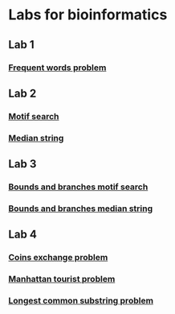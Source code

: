 # Labs for bioinformatics

## Lab 1
### [Frequent words problem](src/lab_1_1/)

## Lab 2
### [Motif search](src/lab_2_1/)
### [Median string](src/lab_2_2/)

## Lab 3
### [Bounds and branches motif search](src/lab_3_1/)
### [Bounds and branches median string](src/lab_3_2/)

## Lab 4
### [Coins exchange problem](src/lab_4_1/)
### [Manhattan tourist problem](src/lab_4_2/)
### [Longest common substring problem](src/lab_4_3/)